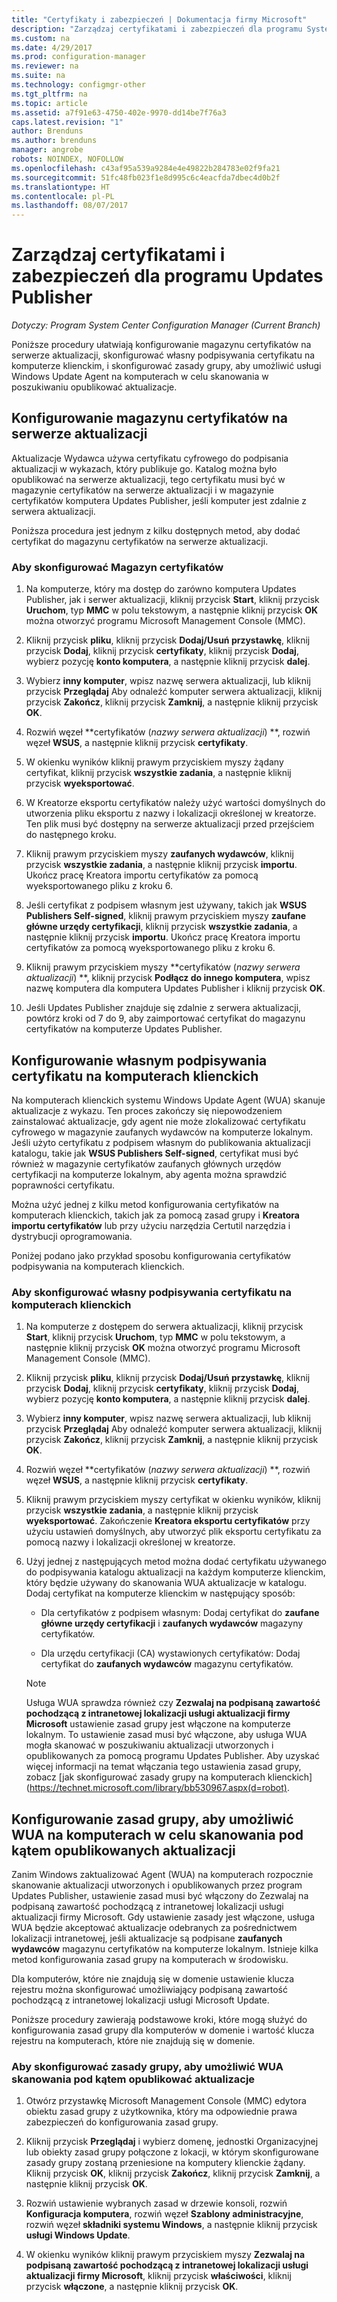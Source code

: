 ```yaml
---
title: "Certyfikaty i zabezpieczeń | Dokumentacja firmy Microsoft"
description: "Zarządzaj certyfikatami i zabezpieczeń dla programu System Center Updates Publisher"
ms.custom: na
ms.date: 4/29/2017
ms.prod: configuration-manager
ms.reviewer: na
ms.suite: na
ms.technology: configmgr-other
ms.tgt_pltfrm: na
ms.topic: article
ms.assetid: a7f91e63-4750-402e-9970-dd14be7f76a3
caps.latest.revision: "1"
author: Brenduns
ms.author: brenduns
manager: angrobe
robots: NOINDEX, NOFOLLOW
ms.openlocfilehash: c43af95a539a9284e4e49822b284783e02f9fa21
ms.sourcegitcommit: 51fc48fb023f1e8d995c6c4eacfda7dbec4d0b2f
ms.translationtype: HT
ms.contentlocale: pl-PL
ms.lasthandoff: 08/07/2017
---
```

# <a name="manage-certificates-and-security-for-updates-publisher"></a>Zarządzaj certyfikatami i zabezpieczeń dla programu Updates Publisher

*Dotyczy: Program System Center Configuration Manager (Current Branch)*

Poniższe procedury ułatwiają konfigurowanie magazynu certyfikatów na serwerze aktualizacji, skonfigurować własny podpisywania certyfikatu na komputerze klienckim, i skonfigurować zasady grupy, aby umożliwić usługi Windows Update Agent na komputerach w celu skanowania w poszukiwaniu opublikować aktualizacje.

## <a name="configure-the-certificate-store-on-the-update-server"></a>Konfigurowanie magazynu certyfikatów na serwerze aktualizacji
 Aktualizacje Wydawca używa certyfikatu cyfrowego do podpisania aktualizacji w wykazach, który publikuje go. Katalog można było opublikować na serwerze aktualizacji, tego certyfikatu musi być w magazynie certyfikatów na serwerze aktualizacji i w magazynie certyfikatów komputera Updates Publisher, jeśli komputer jest zdalnie z serwera aktualizacji.

Poniższa procedura jest jednym z kilku dostępnych metod, aby dodać certyfikat do magazynu certyfikatów na serwerze aktualizacji.

### <a name="to-configure-the-certificate-store"></a>Aby skonfigurować Magazyn certyfikatów
1.  Na komputerze, który ma dostęp do zarówno komputera Updates Publisher, jak i serwer aktualizacji, kliknij przycisk **Start**, kliknij przycisk **Uruchom**, typ **MMC** w polu tekstowym, a następnie kliknij przycisk **OK** można otworzyć programu Microsoft Management Console (MMC).

2.  Kliknij przycisk **pliku**, kliknij przycisk **Dodaj/Usuń przystawkę**, kliknij przycisk **Dodaj**, kliknij przycisk **certyfikaty**, kliknij przycisk **Dodaj**, wybierz pozycję **konto komputera**, a następnie kliknij przycisk **dalej**.

3.  Wybierz **inny komputer**, wpisz nazwę serwera aktualizacji, lub kliknij przycisk **Przeglądaj** Aby odnaleźć komputer serwera aktualizacji, kliknij przycisk **Zakończ**, kliknij przycisk **Zamknij**, a następnie kliknij przycisk **OK**.

4.  Rozwiń węzeł  **certyfikatów (*nazwy serwera aktualizacji*) **, rozwiń węzeł **WSUS**, a następnie kliknij przycisk **certyfikaty**.

5.  W okienku wyników kliknij prawym przyciskiem myszy żądany certyfikat, kliknij przycisk **wszystkie zadania**, a następnie kliknij przycisk **wyeksportować**.

6.  W Kreatorze eksportu certyfikatów należy użyć wartości domyślnych do utworzenia pliku eksportu z nazwy i lokalizacji określonej w kreatorze. Ten plik musi być dostępny na serwerze aktualizacji przed przejściem do następnego kroku.

7.  Kliknij prawym przyciskiem myszy **zaufanych wydawców**, kliknij przycisk **wszystkie zadania**, a następnie kliknij przycisk **importu**. Ukończ pracę Kreatora importu certyfikatów za pomocą wyeksportowanego pliku z kroku 6.

8.  Jeśli certyfikat z podpisem własnym jest używany, takich jak **WSUS Publishers Self-signed**, kliknij prawym przyciskiem myszy **zaufane główne urzędy certyfikacji**, kliknij przycisk **wszystkie zadania**, a następnie kliknij przycisk **importu**. Ukończ pracę Kreatora importu certyfikatów za pomocą wyeksportowanego pliku z kroku 6.

9.  Kliknij prawym przyciskiem myszy  **certyfikatów (*nazwy serwera aktualizacji*) **, kliknij przycisk **Podłącz do innego komputera**, wpisz nazwę komputera dla komputera Updates Publisher i kliknij przycisk **OK**.

10. Jeśli Updates Publisher znajduje się zdalnie z serwera aktualizacji, powtórz kroki od 7 do 9, aby zaimportować certyfikat do magazynu certyfikatów na komputerze Updates Publisher.



## <a name="configure-a-self-signing-certificate-on-client-computers"></a>Konfigurowanie własnym podpisywania certyfikatu na komputerach klienckich
Na komputerach klienckich systemu Windows Update Agent (WUA) skanuje aktualizacje z wykazu. Ten proces zakończy się niepowodzeniem zainstalować aktualizacje, gdy agent nie może zlokalizować certyfikatu cyfrowego w magazynie zaufanych wydawców na komputerze lokalnym. Jeśli użyto certyfikatu z podpisem własnym do publikowania aktualizacji katalogu, takie jak **WSUS Publishers Self-signed**, certyfikat musi być również w magazynie certyfikatów zaufanych głównych urzędów certyfikacji na komputerze lokalnym, aby agenta można sprawdzić poprawności certyfikatu.

Można użyć jednej z kilku metod konfigurowania certyfikatów na komputerach klienckich, takich jak za pomocą zasad grupy i **Kreatora importu certyfikatów** lub przy użyciu narzędzia Certutil narzędzia i dystrybucji oprogramowania.

Poniżej podano jako przykład sposobu konfigurowania certyfikatów podpisywania na komputerach klienckich.

### <a name="to-configure-a-self-signing-certificate-on-client-computers"></a>Aby skonfigurować własny podpisywania certyfikatu na komputerach klienckich
1.  Na komputerze z dostępem do serwera aktualizacji, kliknij przycisk **Start**, kliknij przycisk **Uruchom**, typ **MMC** w polu tekstowym, a następnie kliknij przycisk **OK** można otworzyć programu Microsoft Management Console (MMC).

2.  Kliknij przycisk **pliku**, kliknij przycisk **Dodaj/Usuń przystawkę**, kliknij przycisk **Dodaj**, kliknij przycisk **certyfikaty**, kliknij przycisk **Dodaj**, wybierz pozycję **konto komputera**, a następnie kliknij przycisk **dalej**.

3.  Wybierz **inny komputer**, wpisz nazwę serwera aktualizacji, lub kliknij przycisk **Przeglądaj** Aby odnaleźć komputer serwera aktualizacji, kliknij przycisk **Zakończ**, kliknij przycisk **Zamknij**, a następnie kliknij przycisk **OK**.

4.  Rozwiń węzeł  **certyfikatów (*nazwy serwera aktualizacji*) **, rozwiń węzeł **WSUS**, a następnie kliknij przycisk **certyfikaty**.

5.  Kliknij prawym przyciskiem myszy certyfikat w okienku wyników, kliknij przycisk **wszystkie zadania**, a następnie kliknij przycisk **wyeksportować**. Zakończenie **Kreatora eksportu certyfikatów** przy użyciu ustawień domyślnych, aby utworzyć plik eksportu certyfikatu za pomocą nazwy i lokalizacji określonej w kreatorze.

6.  Użyj jednej z następujących metod można dodać certyfikatu używanego do podpisywania katalogu aktualizacji na każdym komputerze klienckim, który będzie używany do skanowania WUA aktualizacje w katalogu. Dodaj certyfikat na komputerze klienckim w następujący sposób:

    -   Dla certyfikatów z podpisem własnym: Dodaj certyfikat do **zaufane główne urzędy certyfikacji** i **zaufanych wydawców** magazyny certyfikatów.

    -   Dla urzędu certyfikacji (CA) wystawionych certyfikatów: Dodaj certyfikat do **zaufanych wydawców** magazynu certyfikatów.

    > [!NOTE]
    > Usługa WUA sprawdza również czy **Zezwalaj na podpisaną zawartość pochodzącą z intranetowej lokalizacji usługi aktualizacji firmy Microsoft** ustawienie zasad grupy jest włączone na komputerze lokalnym. To ustawienie zasad musi być włączone, aby usługa WUA mogła skanować w poszukiwaniu aktualizacji utworzonych i opublikowanych za pomocą programu Updates Publisher. Aby uzyskać więcej informacji na temat włączania tego ustawienia zasad grupy, zobacz [jak skonfigurować zasady grupy na komputerach klienckich] (https://technet.microsoft.com/library/bb530967.aspx(d=robot).



## <a name="configuring-group-policy-to-allow-wua-on-computers-to-scan-for-published-updates"></a>Konfigurowanie zasad grupy, aby umożliwić WUA na komputerach w celu skanowania pod kątem opublikowanych aktualizacji
Zanim Windows zaktualizować Agent (WUA) na komputerach rozpocznie skanowanie aktualizacji utworzonych i opublikowanych przez program Updates Publisher, ustawienie zasad musi być włączony do Zezwalaj na podpisaną zawartość pochodzącą z intranetowej lokalizacji usługi aktualizacji firmy Microsoft. Gdy ustawienie zasady jest włączone, usługa WUA będzie akceptować aktualizacje odebranych za pośrednictwem lokalizacji intranetowej, jeśli aktualizacje są podpisane **zaufanych wydawców** magazynu certyfikatów na komputerze lokalnym. Istnieje kilka metod konfigurowania zasad grupy na komputerach w środowisku.

Dla komputerów, które nie znajdują się w domenie ustawienie klucza rejestru można skonfigurować umożliwiający podpisaną zawartość pochodzącą z intranetowej lokalizacji usługi Microsoft Update.

Poniższe procedury zawierają podstawowe kroki, które mogą służyć do konfigurowania zasad grupy dla komputerów w domenie i wartość klucza rejestru na komputerach, które nie znajdują się w domenie.

### <a name="to-configure-group-policy-to-allow-wua-to-scan-for-published-updates"></a>Aby skonfigurować zasady grupy, aby umożliwić WUA skanowania pod kątem opublikować aktualizacje
1.  Otwórz przystawkę Microsoft Management Console (MMC) edytora obiektu zasad grupy z użytkownika, który ma odpowiednie prawa zabezpieczeń do konfigurowania zasad grupy.

2.  Kliknij przycisk **Przeglądaj** i wybierz domenę, jednostki Organizacyjnej lub obiekty zasad grupy połączone z lokacji, w którym skonfigurowane zasady grupy zostaną przeniesione na komputery klienckie żądany. Kliknij przycisk **OK**, kliknij przycisk **Zakończ**, kliknij przycisk **Zamknij**, a następnie kliknij przycisk **OK**.

3.  Rozwiń ustawienie wybranych zasad w drzewie konsoli, rozwiń **Konfiguracja komputera**, rozwiń węzeł **Szablony administracyjne**, rozwiń węzeł **składniki systemu Windows**, a następnie kliknij przycisk **usługi Windows Update**.

4.  W okienku wyników kliknij prawym przyciskiem myszy **Zezwalaj na podpisaną zawartość pochodzącą z intranetowej lokalizacji usługi aktualizacji firmy Microsoft**, kliknij przycisk **właściwości**, kliknij przycisk **włączone**, a następnie kliknij przycisk **OK**.
